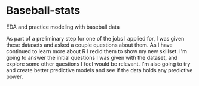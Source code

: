# Baseball-stats
EDA and practice modeling with baseball data


As part of a preliminary step for one of the jobs I applied for, I was given these datasets and asked a couple questions about them. 
As I have continued to learn more about R I redid them to show my new skillset. 
I'm going to answer the initial questions I was given with the dataset, and explore some other questions I feel would be relevant.  I'm also going to try and create better predictive models and see if the data holds any predictive power. 
